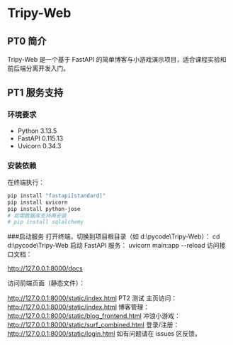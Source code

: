 # Tripy-Web

## PT0 简介

Tripy-Web 是一个基于 FastAPI 的简单博客与小游戏演示项目，适合课程实验和前后端分离开发入门。

## PT1 服务支持

### 环境要求

- Python 3.13.5
- FastAPI 0.115.13
- Uvicorn 0.34.3

### 安装依赖

在终端执行：

```bash
pip install "fastapi[standard]"
pip install uvicorn
pip install python-jose
# 如需数据库支持再安装
# pip install sqlalchemy
```
###启动服务
打开终端，切换到项目根目录（如 d:\pycode\Tripy-Web）：
cd d:\pycode\Tripy-Web
启动 FastAPI 服务：
uvicorn main:app --reload
访问接口文档：

http://127.0.0.1:8000/docs

访问前端页面（静态文件）：

http://127.0.0.1:8000/static/index.html
PT2 测试
主页访问：http://127.0.0.1:8000/static/index.html
博客管理：http://127.0.0.1:8000/static/blog_frontend.html
冲浪小游戏：http://127.0.0.1:8000/static/surf_combined.html
登录/注册：http://127.0.0.1:8000/static/login.html
如有问题请在 issues 区反馈。